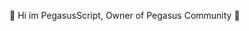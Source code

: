💫 Hi ím PegasusScript, Owner of Pegasus Community 💫


<div>
 <a href-"https://www.youtube.com/channel/UC0zNjzCbBZZNHvWqyRgQjvw" target-"_blank"><img src-"
https://img.shields.io/badge/YouTube-FF0000?style=for-the-badge&logo=youtube&logoColor=white" target-"_blank"></a>
 
<div>
 <a href "https://discord.gg/VTV2YZ5g" target-"_blank"><img src-"https://img.shields.io/badge/Discord-7289DA?style=for-the-badge&logo=discord&logoColor=white" target-"_blank"



